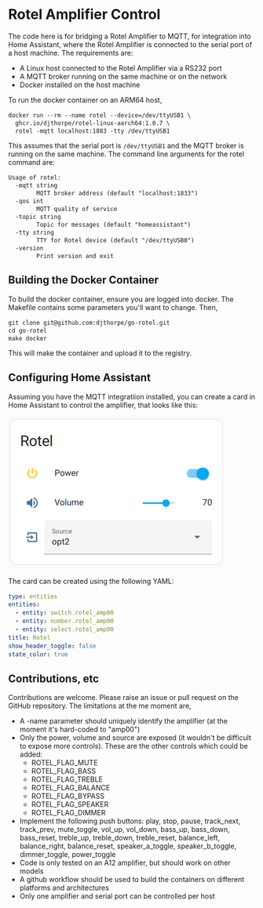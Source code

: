 # Rotel Amplifier Control

The code here is for bridging a Rotel Amplifier to MQTT, for integration into Home Assistant,
where the Rotel Amplifier is connected to the serial port of a host machine. The requirements
are:

  * A Linux host connected to the Rotel Amplifier via a RS232 port
  * A MQTT broker running on the same machine or on the network
  * Docker installed on the host machine

To run the docker container on an ARM64 host,

```
docker run --rm --name rotel --device=/dev/ttyUSB1 \
  ghcr.io/djthorpe/rotel-linux-aarch64:1.0.7 \
  rotel -mqtt localhost:1883 -tty /dev/ttyUSB1
```

This assumes that the serial port is `/dev/ttyUSB1` and the MQTT broker is running on the same
machine. The command line arguments for the rotel command are:

```
Usage of rotel:
  -mqtt string
    	MQTT broker address (default "localhost:1833")
  -qos int
    	MQTT quality of service
  -topic string
    	Topic for messages (default "homeassistant")
  -tty string
    	TTY for Rotel device (default "/dev/ttyUSB0")
  -version
    	Print version and exit
```

## Building the Docker Container

To build the docker container, ensure you are logged into docker. The Makefile
contains some parameters you'll want to change. Then,

```
git clone git@github.com:djthorpe/go-rotel.git
cd go-rotel
make docker
```

This will make the container and upload it to the registry.

## Configuring Home Assistant

Assuming you have the MQTT integratiion installed, you can create a card in Home Assistant to control the amplifier, that looks like this:

![Home Assistant Card](etc/screenshot.png)

The card can be created using the following YAML:

```yaml
type: entities
entities:
  - entity: switch.rotel_amp00
  - entity: number.rotel_amp00
  - entity: select.rotel_amp00
title: Rotel
show_header_toggle: false
state_color: true
```

## Contributions, etc

Contributions are welcome. Please raise an issue or pull request on the GitHub repository. The limitations at the me moment are,

  * A -name parameter should uniquely identify the amplifier (at the moment it's hard-coded to "amp00")
  * Only the power, volume and source are exposed (it wouldn't be difficult to expose   more controls). These are the other controls which could be added:
    * ROTEL_FLAG_MUTE
    * ROTEL_FLAG_BASS
    * ROTEL_FLAG_TREBLE
    * ROTEL_FLAG_BALANCE
    * ROTEL_FLAG_BYPASS
    * ROTEL_FLAG_SPEAKER
    * ROTEL_FLAG_DIMMER
  * Implement the following push buttons: play, stop, pause, track_next, track_prev, mute_toggle, vol_up, vol_down, bass_up, bass_down, bass_reset, treble_up, treble_down, treble_reset, balance_left, balance_right, balance_reset, speaker_a_toggle, speaker_b_toggle, dimmer_toggle, power_toggle
  * Code is only tested on an A12 amplifier, but should work on other models
  * A github workflow should be used to build the containers on different
    platforms and architectures
  * Only one amplifier and serial port can be controlled per host

